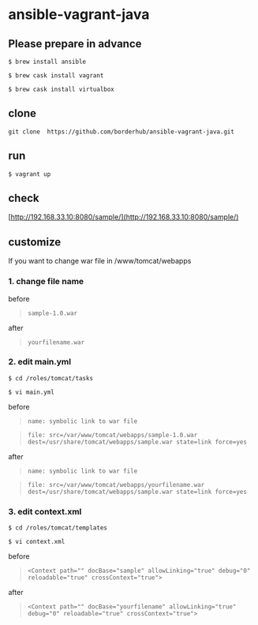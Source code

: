 # ansible-vagrant-java


## Please prepare in advance

```$ brew install ansible```

```$ brew cask install vagrant```

```$ brew cask install virtualbox```

## clone

```git clone  https://github.com/borderhub/ansible-vagrant-java.git```

## run

```$ vagrant up```

## check

[http://192.168.33.10:8080/sample/](http://192.168.33.10:8080/sample/)

## customize

If you want to change war file in /www/tomcat/webapps

### 1. change file name

before
> ```sample-1.0.war```

after
> ```yourfilename.war```

### 2. edit main.yml

```$ cd /roles/tomcat/tasks```

```$ vi main.yml```

before
> ```name: symbolic link to war file```

> ```file: src=/var/www/tomcat/webapps/sample-1.0.war dest=/usr/share/tomcat/webapps/sample.war state=link force=yes```

after
> ```name: symbolic link to war file```

> ```file: src=/var/www/tomcat/webapps/yourfilename.war dest=/usr/share/tomcat/webapps/sample.war state=link force=yes```

### 3. edit context.xml

```$ cd /roles/tomcat/templates```

```$ vi context.xml```

before
> ```<Context path="" docBase="sample" allowLinking="true" debug="0" reloadable="true" crossContext="true">```

after
> ```<Context path="" docBase="yourfilename" allowLinking="true" debug="0" reloadable="true" crossContext="true">```
